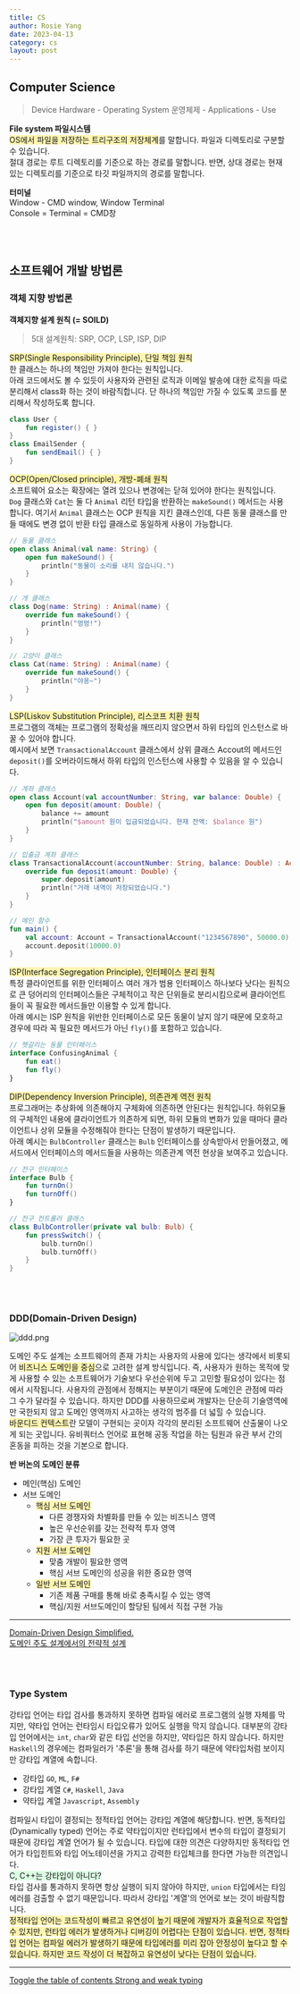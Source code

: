 ```yaml
---
title: CS
author: Rosie Yang
date: 2023-04-13
category: cs
layout: post
---
```


## Computer Science
> Device Hardware - Operating System 운영체제 - Applications - Use

**File system 파일시스템**  
<span style="background-color:#fff5b1">OS에서 파일을 저장하는 트리구조의 저장체계</span>를 말합니다. 파일과 디렉토리로 구분할 수 있습니다.  
절대 경로는 루트 디렉토리를 기준으로 하는 경로를 말합니다. 반면, 상대 경로는 현재 있는 디렉토리를 기준으로 타깃 파일까지의 경로를 말합니다.

**터미널**  
Window - CMD window, Window Terminal  
Console = Terminal = CMD창

<br><br>

## 소프트웨어 개발 방법론
### 객체 지향 방법론
**객체지향 설계 원칙 (= SOILD)**  
> 5대 설계원칙: SRP, OCP, LSP, ISP, DIP

<span style="background-color:#fff5b1">SRP(Single Responsibility Principle), 단일 책임 원칙</span>  
한 클래스는 하나의 책임만 가져야 한다는 원칙입니다.  
아래 코드에서도 볼 수 있듯이 사용자와 관련된 로직과 이메일 발송에 대한 로직을 따로 분리해서 class화 하는 것이 바람직합니다. 단 하나의 책임만 가질 수 있도록 코드를 분리해서 작성하도록 합니다.
```kotlin
class User {
    fun register() { }
}
class EmailSender {
    fun sendEmail() { }
}
```
<span style="background-color:#fff5b1">OCP(Open/Closed principle), 개방-폐쇄 원칙</span>  
소프트웨어 요소는 확장에는 열려 있으나 변경에는 닫혀 있어야 한다는 원칙입니다.  
```Dog``` 클래스와 ```Cat```는 둘 다 ```Animal``` 리턴 타입을 반환하는 ```makeSound()``` 메서드는 사용합니다. 여기서 ```Animal``` 클래스는 OCP 원칙을 지킨 클래스인데, 다른 동물 클래스를 만들 때에도 변경 없이 반환 타입 클래스로 동일하게 사용이 가능합니다.  
```kotlin
// 동물 클래스
open class Animal(val name: String) {
    open fun makeSound() {
        println("동물이 소리를 내지 않습니다.")
    }
}

// 개 클래스
class Dog(name: String) : Animal(name) {
    override fun makeSound() {
        println("멍멍!")
    }
}

// 고양이 클래스
class Cat(name: String) : Animal(name) {
    override fun makeSound() {
        println("야옹~")
    }
}
```
<span style="background-color:#fff5b1">LSP(Liskov Substitution Principle), 리스코프 치환 원칙</span>  
프로그램의 객체는 프로그램의 정확성을 깨뜨리지 않으면서 하위 타입의 인스턴스로 바꿀 수 있어야 합니다.  
예시에서 보면 ```TransactionalAccount``` 클래스에서 상위 클래스 Accout의 메서드인 ```deposit()```를 오버라이드해서 하위 타입의 인스턴스에 사용할 수 있음을 알 수 있습니다.    
```kotlin
// 계좌 클래스
open class Account(val accountNumber: String, var balance: Double) {
    open fun deposit(amount: Double) {
        balance += amount
        println("$amount 원이 입금되었습니다. 현재 잔액: $balance 원")
    }
}

// 입출금 계좌 클래스
class TransactionalAccount(accountNumber: String, balance: Double) : Account(accountNumber, balance) {
    override fun deposit(amount: Double) {
        super.deposit(amount)
        println("거래 내역이 저장되었습니다.")
    }
}

// 메인 함수
fun main() {
    val account: Account = TransactionalAccount("1234567890", 50000.0)
    account.deposit(10000.0)
}

```
<span style="background-color:#fff5b1">ISP(Interface Segregation Principle), 인터페이스 분리 원칙</span>  
특정 클라이언트를 위한 인터페이스 여러 개가 범용 인터페이스 하나보다 낫다는 원칙으로 큰 덩어리의 인터페이스들은 구체적이고 작은 단위들로 분리시킴으로써 클라이언트들이 꼭 필요한 메서드들만 이용할 수 있게 합니다.  
아래 예시는 ISP 원칙을 위반한 인터페이스로 모든 동물이 날지 않기 때문에 모호하고 경우에 따라 꼭 필요한 메서드가 아닌 ```fly()```를 포함하고 있습니다.  
```kotlin
// 헷갈리는 동물 인터페이스
interface ConfusingAnimal {
    fun eat()
    fun fly()
}
```
<span style="background-color:#fff5b1">DIP(Dependency Inversion Principle), 의존관계 역전 원칙</span>  
프로그래머는 추상화에 의존해야지 구체화에 의존하면 안된다는 원칙입니다. 하위모듈의 구체적인 내용에 클라이언트가 의존하게 되면, 하위 모듈의 변화가 있을 때마다 클라이언트나 상위 모듈을 수정해줘야 한다는 단점이 발생하기 때문입니다.  
아래 예시는 ```BulbController``` 클래스는 ```Bulb``` 인터페이스를 상속받아서 만들어졌고, 메서드에서 인터페이스의 메서드들을 사용하는 의존관계 역전 현상을 보여주고 있습니다.  
```kotlin
// 전구 인터페이스
interface Bulb {
    fun turnOn()
    fun turnOff()
}

// 전구 컨트롤러 클래스
class BulbController(private val bulb: Bulb) {
    fun pressSwitch() {
        bulb.turnOn()
        bulb.turnOff()
    }
}
```

<br><br>

### DDD(Domain-Driven Design)

![ddd.png](/assets/gitbook/post_images/architecture/ddd.png)

도메인 주도 설계는 소프트웨어의 존재 가치는 사용자의 사용에 있다는 생각에서 비롯되어 <span style="background-color:#fff5b1">비즈니스 도메인을 중심</span>으로 고려한 설계 방식입니다. 즉, 사용자가 원하는 목적에 맞게 사용할 수 있는 소프트웨어가 기술보다 우선순위에 두고 고민할 필요성이 있다는 점에서 시작됩니다. 사용자의 관점에서 정해지는 부분이기 때문에 도메인은 관점에 따라 그 수가 달라질 수 있습니다. 하지만 DDD를 사용하므로써 개발자는 단순히 기술영역에만 국한되지 않고 도메인 영역까지 사고하는 생각의 범주를 더 넓힐 수 있습니다.  
<span style="background-color:#fff5b1">바운디드 컨텍스트</span>란 모델이 구현되는 곳이자 각각의 분리된 소프트웨어 산출물이 나오게 되는 곳입니다. 유비쿼터스 언어로 표현해 공동 작업을 하는 팀원과 유관 부서 간의 혼동을 피하는 것을 기본으로 합니다.

**반 버논의 도메인 분류**
+ 메인(핵심) 도메인
+ 서브 도메인
    + <span style="background-color:#fff5b1">핵심 서브 도메인</span>
        + 다른 경쟁자와 차별화를 만들 수 있는 비즈니스 영역
        + 높은 우선순위를 갖는 전략적 투자 영역
        + 가장 큰 투자가 필요한 곳
    + <span style="background-color:#fff5b1">지원 서브 도메인</span>
        + 맞춤 개발이 필요한 영역
        + 핵심 서브 도메인의 성공을 위한 중요한 영역
    + <span style="background-color:#fff5b1">일반 서브 도메인</span>
        + 기존 제품 구매를 통해 바로 충족시킬 수 있는 영역
        + 핵심/지원 서브도메인이 할당된 팀에서 직접 구현 가능

****

[Domain-Driven Design Simplified.](https://medium.com/@jaysonmulwa/domain-driven-design-simplified-a03c732401c9)  
[도메인 주도 설계에서의 전략적 설계](https://engineering-skcc.github.io/msa/DDD-StrategicDesign/)

<br><br>

### Type System
강타입 언어는 타입 검사를 통과하지 못하면 컴파일 에러로 프로그램의 실행 자체를 막지만, 약타입 언어는 런타임시 타입오류가 있어도 실행을 막지 않습니다. 대부분의 강타입 언어에서는 ```int```, ```char```와 같은 타입 선언을 하지만, 약타입은 하지 않습니다. 하지만 ```Haskell```의 경우에는 컴파일러가 '추론'을 통해 검사를 하기 때문에 약타입처럼 보이지만 강타입 계열에 속합니다. 
+ 강타입 ```GO```, ```ML```, ```F#```
+ 강타입 계열 ```C#```, ```Haskell```, ```Java```
+ 약타입 계열 ```Javascript```, ```Assembly```  

컴파일시 타입이 결정되는 정적타입 언어는 강타입 계열에 해당합니다. 반면, 동적타입(Dynamically typed) 언어는 주로 약타입이지만 런타입에서 변수의 타입이 결정되기 때문에 강타입 계열 언어가 될 수 있습니다. 타입에 대한 의견은 다양하지만 동적타입 언어가 타입힌트와 타입 어노테이션을 가지고 강력한 타입체크를 한다면 가능한 의견입니다.    
<span style="background-color:#DCFFE4">C, C++는 강타입이 아니다?</span>  
타입 검사를 통과하지 못하면 항상 실행이 되지 않아야 하지만, ```union``` 타입에서는 타임에러를 검출할 수 없기 때문입니다. 따라서 강타입 '계열'의 언어로 보는 것이 바람직합니다.  
<span style="background-color:#fff5b1">정적타입 언어는 코드작성이 빠르고 유연성이 높기 때문에 개발자가 효율적으로 작업할 수 있지만, 런타입 에러가 발생하거나 디버깅이 어렵다는 단점이 있습니다. 반면, 정적타입 언어는 컴파일 에러가 발생하기 때문에 타입에러를 미리 잡아 안정성이 높다고 할 수 있습니다. 하지만 코드 작성이 더 복잡하고 유연성이 낮다는 단점이 있습니다.</span>   
 
****

[Toggle the table of contents Strong and weak typing](https://en.wikipedia.org/wiki/Strong_and_weak_typing)

<div style="padding:3px; margin:200px 0;"></div>   